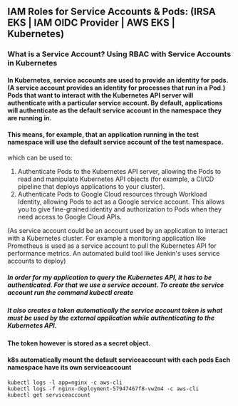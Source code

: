 ## IAM Roles for Service Accounts & Pods: (IRSA EKS | IAM OIDC Provider | AWS EKS | Kubernetes)


### What is a Service Account? Using RBAC with Service Accounts in Kubernetes
#### In Kubernetes, service accounts are used to provide an identity for pods. (A service account provides an identity for processes that run in a Pod.) Pods that want to interact with the Kubernetes API server will authenticate with a particular service account. By default, applications will authenticate as the default service account in the namespace they are running in. 
#### This means, for example, that an application running in the test namespace will use the default service account of the test namespace.

which can be used to:
1. Authenticate Pods to the Kubernetes API server, allowing the Pods to read and manipulate Kubernetes API objects (for example, a CI/CD pipeline that deploys applications to your cluster).
2. Authenticate Pods to Google Cloud resources through Workload Identity, allowing Pods to act as a Google service account. This allows you to give fine-grained identity and authorization to Pods when they need access to Google Cloud APIs.

(As service account could be an account used by an application to interact with a Kubernetes cluster. For example a monitoring application like Prometheus is used as a service account to pull the Kubernetes API for performance metrics. An automated build tool like Jenkin's uses service accounts to deploy)

##### In order for my application to query the Kubernetes API, it has to be authenticated. For that we use a service account. To create the service account run the command kubectl create
##### It also creates a token automatically the service account token is what must be used by the external application while authenticating to the Kubernetes API.

#### The token however is stored as a secret object.

#### k8s automatically mount the default  serviceaccount with each pods Each namespace have its own serviceaccount


```
kubectl logs -l app=nginx -c aws-cli						
kubectl logs -f nginx-deployment-57947467f8-vw2m4 -c aws-cli
kubectl get serviceaccount
```
